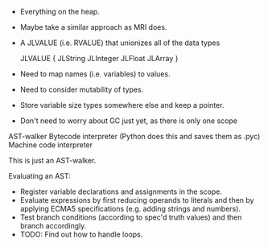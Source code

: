 - Everything on the heap.
- Maybe take a similar approach as MRI does.

- A JLVALUE (i.e. RVALUE) that unionizes all of the data types

    JLVALUE {
        JLString
        JLInteger
        JLFloat
        JLArray
    }

- Need to map names (i.e. variables) to values. 
- Need to consider mutability of types.
- Store variable size types somewhere else and keep a pointer.
- Don't need to worry about GC just yet, as there is only one scope

AST-walker
Bytecode interpreter (Python does this and saves them as .pyc)
Machine code interpreter

This is just an AST-walker.


Evaluating an AST:

- Register variable declarations and assignments in the scope.
- Evaluate expressions by first reducing operands to literals and then 
  by applying ECMA5 specifications (e.g. adding strings and numbers).
- Test branch conditions (according to spec'd truth values) and then 
  branch accordingly.
- TODO: Find out how to handle loops.

